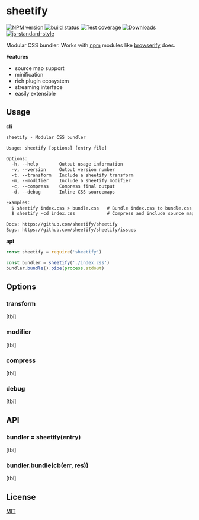# sheetify
[![NPM version][npm-image]][npm-url]
[![build status][travis-image]][travis-url]
[![Test coverage][codecov-image]][codecov-url]
[![Downloads][downloads-image]][downloads-url]
[![js-standard-style][standard-image]][standard-url]

Modular CSS bundler. Works with [npm](http://npmjs.org/) modules like
[browserify](http://browserify.org/) does.

__Features__
- source map support
- minification
- rich plugin ecosystem
- streaming interface
- easily extensible

## Usage
__cli__
```txt
sheetify - Modular CSS bundler

Usage: sheetify [options] [entry file]

Options:
  -h, --help        Output usage information
  -v, --version     Output version number
  -t, --transform   Include a sheetify transform
  -m, --modifier    Include a sheetify modifier
  -c, --compress    Compress final output
  -d, --debug       Inline CSS sourcemaps

Examples:
  $ sheetify index.css > bundle.css   # Bundle index.css to bundle.css
  $ sheetify -cd index.css            # Compress and include source maps

Docs: https://github.com/sheetify/sheetify
Bugs: https://github.com/sheetify/sheetify/issues
```

__api__
```js
const sheetify = require('sheetify')

const bundler = sheetify('./index.css')
bundler.bundle().pipe(process.stdout)
```

## Options
### transform
[tbi]

### modifier
[tbi]

### compress
[tbi]

### debug
[tbi]

## API
### bundler = sheetify(entry)
[tbi]

### bundler.bundle(cb(err, res))
[tbi]

## License
[MIT](https://tldrlegal.com/license/mit-license)

[npm-image]: https://img.shields.io/npm/v/sheetify.svg?style=flat-square
[npm-url]: https://npmjs.org/package/sheetify
[travis-image]: https://img.shields.io/travis/sheetify/sheetify/master.svg?style=flat-square
[travis-url]: https://travis-ci.org/sheetify/sheetify
[codecov-image]: https://img.shields.io/codecov/c/github/sheetify/sheetify/master.svg?style=flat-square
[codecov-url]: https://codecov.io/github/sheetify/sheetify
[downloads-image]: http://img.shields.io/npm/dm/sheetify.svg?style=flat-square
[downloads-url]: https://npmjs.org/package/sheetify
[standard-image]: https://img.shields.io/badge/code%20style-standard-brightgreen.svg?style=flat-square
[standard-url]: https://github.com/feross/standard
